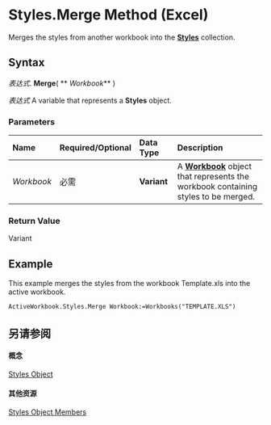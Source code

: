 
# Styles.Merge Method (Excel)

Merges the styles from another workbook into the  **[Styles](146effdc-e007-814d-b110-f7bd944fc15f.md)** collection.


## Syntax

 _表达式_. **Merge**( ** _Workbook_** )

 _表达式_ A variable that represents a **Styles** object.


### Parameters



|**Name**|**Required/Optional**|**Data Type**|**Description**|
|:-----|:-----|:-----|:-----|
| _Workbook_|必需|**Variant**|A  **[Workbook](8c00aa60-c974-eed3-0812-3c9625eb0d4c.md)** object that represents the workbook containing styles to be merged.|

### Return Value

Variant


## Example

This example merges the styles from the workbook Template.xls into the active workbook.


```
ActiveWorkbook.Styles.Merge Workbook:=Workbooks("TEMPLATE.XLS")
```


## 另请参阅


#### 概念


[Styles Object](146effdc-e007-814d-b110-f7bd944fc15f.md)
#### 其他资源


[Styles Object Members](http://msdn.microsoft.com/library/79790248-557c-ff11-94e0-4d9c8f4f71c0%28Office.15%29.aspx)